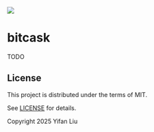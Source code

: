 ![](https://github.com/tyrchen/rust-lib-template/workflows/build/badge.svg)

# bitcask

TODO

## License

This project is distributed under the terms of MIT.

See [LICENSE](LICENSE.md) for details.

Copyright 2025 Yifan Liu
